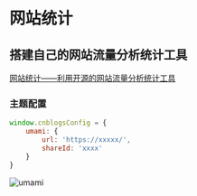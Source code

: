 # 网站统计

## 搭建自己的网站流量分析统计工具
[网站统计——利用开源的网站流量分析统计工具](https://www.cnblogs.com/BNTang/p/16504237.html)

### 主题配置
```js
window.cnblogsConfig = {
    umami: {
        url: 'https://xxxxx/',
        shareId: 'xxxx'
    }
}
```

![umami](https://cdn.jsdelivr.net/gh/BNTang/pic/imgs/Cnblogs-Theme/docs/v2/Images/umami.gif)